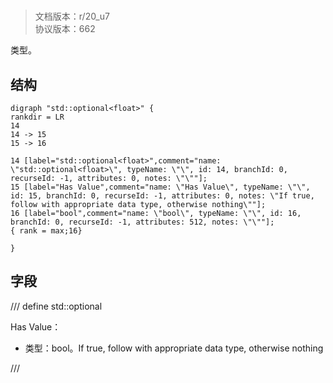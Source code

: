 # <!-- md:samp std::optional<float> -->

> 文档版本：r/20_u7<br/>协议版本：662

<!-- md:samp std::optional<float> -->类型。

## 结构

```viz
digraph "std::optional<float>" {
rankdir = LR
14
14 -> 15
15 -> 16

14 [label="std::optional<float>",comment="name: \"std::optional<float>\", typeName: \"\", id: 14, branchId: 0, recurseId: -1, attributes: 0, notes: \"\""];
15 [label="Has Value",comment="name: \"Has Value\", typeName: \"\", id: 15, branchId: 0, recurseId: -1, attributes: 0, notes: \"If true, follow with appropriate data type, otherwise nothing\""];
16 [label="bool",comment="name: \"bool\", typeName: \"\", id: 16, branchId: 0, recurseId: -1, attributes: 512, notes: \"\""];
{ rank = max;16}

}

```

## 字段

/// define
std::optional<float>

Has Value：<!-- md:samp bool -->

- 类型：bool。If true, follow with appropriate data type, otherwise nothing


///
